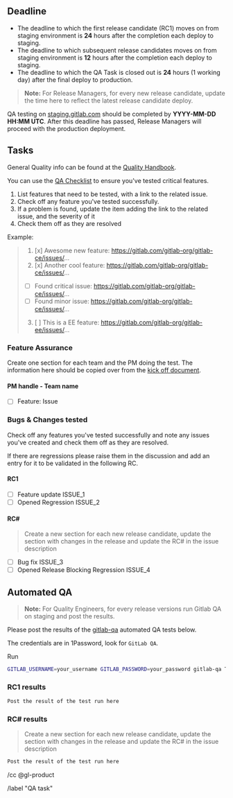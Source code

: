 <!--
# Read me first!

A Release Manager will create this issue once an RC1 staging deploy is completed.
Set the issue title to: `RELEASE_MAJOR_VERSION RC# QA task`

A Release Manager will fill out the ["Feature assurance" list](#feature-assurance) and the responsible Product Manager.

The [deadline](#deadline) is the time given before a release candidate moves on after deploying to staging.
* For the 1st Release Candidate: 24 hours (1 working day).
* For subsequent Release Candidates: 12 hours.

Updating the issue with subsequent RCs: this issue is to be updated whenever a new release candidate has been deployed.

A Quality Engineer will assist in updating the ["Bugs & Changes tested" task list](#bugs-changes-tested) to mention the maintainers responsible for each commit since the last release so they can delegate testing.

You can use the following oneliner to get started, but you will need to mention the maintainers explicitly in a comment until there is an automated tool for this. ```git log PREVIOUS_TAG-ee..LATEST_TAG-ee --pretty=format:"- [ ] [%h](https://gitlab.com/gitlab-org/gitlab-ee/commit/%h) @%aN \`%s\`"```

A Quality Engineer will assist in running the [Automated QA](#automated-qa).
-->

## Deadline

* The deadline to which the first release candidate (RC1) moves on from staging environment is **24** hours after the completion each deploy to staging.
* The deadline to which subsequent release candidates moves on from staging environment is **12** hours after the completion each deploy to staging.
* The deadline to which the QA Task is closed out is **24** hours (1 working day) after the final deploy to production.

> **Note:** For Release Managers, for every new release candidate, update the time here to reflect the latest release candidate deploy. 

QA testing on [staging.gitlab.com](https://staging.gitlab.com) should be completed by **YYYY-MM-DD HH:MM UTC**.
After this deadline has passed, Release Managers will proceed with the production deployment.

## Tasks

General Quality info can be found at the [Quality Handbook](https://about.gitlab.com/handbook/quality/).

You can use the [QA Checklist](https://gitlab.com/gitlab-org/release/docs/blob/master/general/qa-checklist.md)
to ensure you've tested critical features.

1. List features that need to be tested, with a link to the related issue.
1. Check off any feature you've tested successfully.
1. If a problem is found, update the item adding the link to the related issue, and the severity of it
1. Check them off as they are resolved

Example:

> 1. [x] Awesome new feature: https://gitlab.com/gitlab-org/gitlab-ce/issues/...
> 2. [x] Another cool feature: https://gitlab.com/gitlab-org/gitlab-ce/issues/...
>   - [ ] Found critical issue: https://gitlab.com/gitlab-org/gitlab-ce/issues/...
>   - [ ] Found minor issue: https://gitlab.com/gitlab-org/gitlab-ce/issues/...
> 3. [ ] This is a EE feature: https://gitlab.com/gitlab-org/gitlab-ee/issues/...

### Feature Assurance

Create one section for each team and the PM doing the test. The information here should be copied over from the [kick off document](https://docs.google.com/document/d/1ElPkZ90A8ey_iOkTvUs_ByMlwKK6NAB2VOK5835wYK0/edit).

#### PM handle - Team name

* [ ] Feature: Issue 

### Bugs & Changes tested 

Check off any features you've tested successfully and note any issues you've created and check them off as they are resolved.

If there are regressions please raise them in the discussion and add an entry for it to be validated in the following RC.

#### RC1

- [ ] Feature update ISSUE_1
- [ ] Opened Regression ISSUE_2

#### RC#

> Create a new section for each new release candidate, update the section with changes in the release and update the RC# in the issue description

- [ ] Bug fix ISSUE_3
- [ ] Opened Release Blocking Regression ISSUE_4

## Automated QA

> **Note:** For Quality Engineers, for every release versions run Gitlab QA on staging and post the results. 

Please post the results of the [gitlab-qa](https://gitlab.com/gitlab-org/gitlab-qa) automated QA tests below.

The credentials are in 1Password, look for `GitLab QA`.

Run

```sh
GITLAB_USERNAME=your_username GITLAB_PASSWORD=your_password gitlab-qa Test::Instance::Any EE latest https://staging.gitlab.com
```

### RC1 results 

```sh
Post the result of the test run here
```

### RC# results

> Create a new section for each new release candidate, update the section with changes in the release and update the RC# in the issue description

```sh
Post the result of the test run here
```

/cc @gl-product

/label "QA task"
